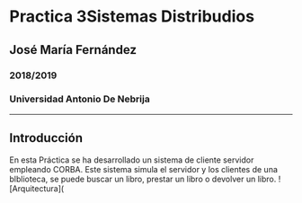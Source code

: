 # Practica 3Sistemas Distribudios
## José María Fernández
### 2018/2019
### Universidad Antonio De Nebrija
---
## Introducción
En esta Práctica se ha desarrollado un sistema de cliente servidor empleando CORBA.
Este sistema simula el servidor y los clientes de una blblioteca, se puede buscar un libro, prestar un libro
o devolver un libro.
![Arquitectura](